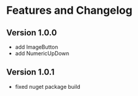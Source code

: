 # Features and Changelog

## Version 1.0.0

- add ImageButton
- add NumericUpDown

## Version 1.0.1

- fixed nuget package build
